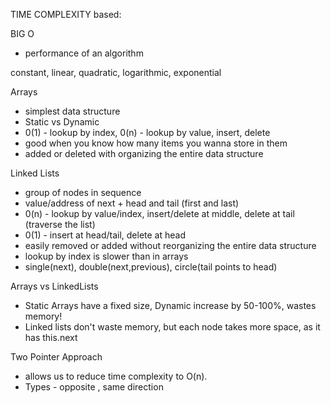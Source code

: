 TIME COMPLEXITY based:

BIG O 
- performance of an algorithm 

constant, linear, quadratic, logarithmic, exponential 

Arrays 
- simplest data structure 
- Static vs Dynamic 
- 0(1) - lookup by index, 0(n) - lookup by value, insert, delete 
- good when you know how many items you wanna store in them
- added or deleted with organizing the entire data structure 

Linked Lists
- group of nodes in sequence
- value/address of next + head and tail (first and last)
- 0(n) - lookup by value/index, insert/delete at middle, delete at tail (traverse the list)
- 0(1) - insert at head/tail, delete at head
- easily removed or added without reorganizing the entire data structure
- lookup by index is slower than in arrays 
- single(next), double(next,previous), circle(tail points to head)

Arrays vs LinkedLists 
- Static Arrays have a fixed size, Dynamic increase by 50-100%, wastes memory! 
- Linked lists don't waste memory, but each node takes more space, as it has this.next 

Two Pointer Approach 
- allows us to reduce time complexity to O(n). 
- Types - opposite , same direction 
